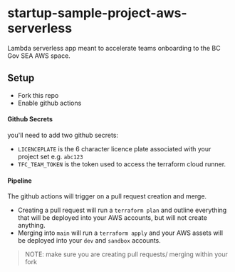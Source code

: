 # startup-sample-project-aws-serverless
Lambda serverless app meant to accelerate teams onboarding to the BC Gov SEA AWS space.

## Setup
- Fork this repo
- Enable github actions
#### Github Secrets
you'll need to add two github secrets:
  - `LICENCEPLATE` is the 6 character licence plate associated with your project set e.g. `abc123`
  - `TFC_TEAM_TOKEN` is the token used to access the terraform cloud runner.

#### Pipeline
The github actions will trigger on a pull request creation and merge.
- Creating a pull request will run a `terraform plan` and outline everything that will be deployed into your AWS accounts, but will not create anything.
- Merging into `main` will run a `terraform apply` and your AWS assets will be deployed into your `dev` and `sandbox` accounts.
>NOTE: make sure you are creating pull requests/ merging within your fork
